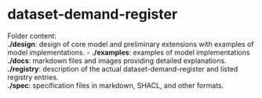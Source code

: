 # dataset-demand-register

Folder content:  
**./design**: design of core model and preliminary extensions with examples of model implementations.
    - **./examples**: examples of model implementations
**./docs**: markdown files and images providing detailed explanations.  
**./registry**: description of the actual dataset-demand-register and listed registry entries.  
**./spec**: specification files in markdown, SHACL, and other formats.  
